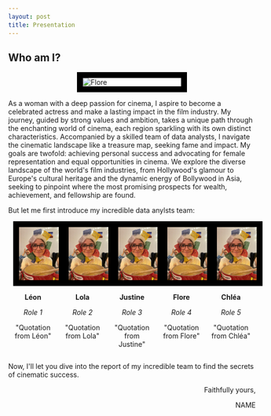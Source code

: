 ```yaml
---
layout: post
title: Presentation
---
```



<div class="message">
  <h2>Who am I?</h2>

  <img src="{{ site.baseurl }}../images/flore.jpg" alt="Flore" width="200" style="display: block; margin: 0 auto; border: 12px solid black;">
  
  As a woman with a deep passion for cinema, I aspire to become a celebrated actress and make a lasting impact in the film industry. My journey, guided by strong values and ambition, takes a unique path through the enchanting world of cinema, each region sparkling with its own distinct characteristics. 
  Accompanied by a skilled team of data analysts, I navigate the cinematic landscape like a treasure map, seeking fame and impact. My goals are twofold: achieving personal success and advocating for female representation and equal opportunities in cinema. We explore the diverse landscape of the world's film industries, from Hollywood's glamour to Europe's cultural heritage and the dynamic energy of Bollywood in Asia, seeking to pinpoint where the most promising prospects for wealth, achievement, and fellowship are found.

  But let me first introduce my incredible data anylsts team:

<div style="display: flex; justify-content: center;">
  <div style="text-align: center; margin: 0 10px; flex: 1;">
    <img src="../images/flore.jpg" alt="Image 1" style="display: block; margin: 0 auto; border: 12px solid black; width: 100%;">
    <p style="font-weight: bold;">Léon</p>
    <p style="font-style: italic;">Role 1</p>
    <p>"Quotation from Léon"</p>
  </div>
  <div style="text-align: center; margin: 0 10px; flex: 1;">
    <img src="../images/flore.jpg" alt="Image 2" style="display: block; margin: 0 auto; border: 12px solid black; width: 100%;">
    <p style="font-weight: bold;">Lola</p>
    <p style="font-style: italic;">Role 2</p>
    <p>"Quotation from Lola"</p>
  </div>
  <div style="text-align: center; margin: 0 10px; flex: 1;">
    <img src="../images/flore.jpg" alt="Image 3" style="display: block; margin: 0 auto; border: 12px solid black; width: 100%;">
    <p style="font-weight: bold;">Justine</p>
    <p style="font-style: italic;">Role 3</p>
    <p>"Quotation from Justine"</p>
  </div>
  <div style="text-align: center; margin: 0 10px; flex: 1;">
    <img src="../images/flore.jpg" alt="Image 4" style="display: block; margin: 0 auto; border: 12px solid black; width: 100%;">
    <p style="font-weight: bold;">Flore</p>
    <p style="font-style: italic;">Role 4</p>
    <p>"Quotation from Flore"</p>
  </div>
  <div style="text-align: center; margin: 0 10px; flex: 1;">
    <img src="../images/flore.jpg" alt="Image 5" style="display: block; margin: 0 auto; border: 12px solid black; width: 100%;">
    <p style="font-weight: bold;">Chléa</p>
    <p style="font-style: italic;">Role 5</p>
    <p>"Quotation from Chléa"</p>
  </div>
</div>

Now, I'll let you dive into the report of my incredible team to find the secrets of cinematic success.

<div style="text-align: right;">
  Faithfully yours,

  NAME
</div>
  
</div>

